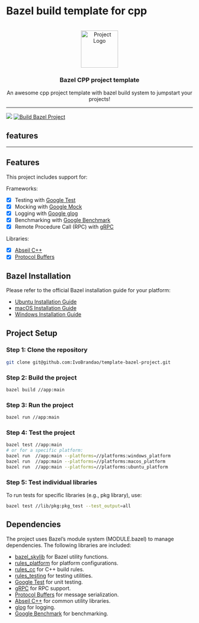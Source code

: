 
# Bazel build template for cpp


<!-- PROJECT LOGO -->
<br />
<div align="center">
    <img src="https://www.gstatic.com/devrel-devsite/prod/v8330b7bdce12528ca95041e234ad065d24b70aaf6096876dac7cb56d8918f144/bazel/images/lockup.svg"
      alt="Project Logo"
      width="100"
      height="100"
    />
  <h3 align="center">Bazel CPP project template</h3>
  <p align="center">
    An awesome cpp project template with bazel build system to jumpstart your projects!
  </p>
</div>

---

![](https://img.shields.io/github/license/IvoBrandao/cpp_bazel_project) [![Build Bazel Project](https://github.com/IvoBrandao/Template-bazel-project/actions/workflows/main.yml/badge.svg)](https://github.com/IvoBrandao/Template-bazel-project/actions/workflows/main.yml)

## features
---

## Features

This project includes support for:

Frameworks:
* [x] Testing with [Google Test](https://github.com/google/googletest)
* [x] Mocking with [Google Mock](https://github.com/google/googletest)
* [x] Logging with [Google glog](https://github.com/google/glog)
* [x] Benchmarking with [Google Benchmark](https://github.com/google/benchmark)
* [x] Remote Procedure Call (RPC) with [gRPC](https://grpc.io/)

Libraries:
* [x] [Abseil C++](https://github.com/abseil/abseil-cpp)
* [x] [Protocol Buffers](https://github.com/protocolbuffers/protobuf)

## Bazel Installation

Please refer to the official Bazel installation guide for your platform:

* [Ubuntu Installation Guide](https://docs.bazel.build/versions/master/install-ubuntu.html)
* [macOS Installation Guide](https://docs.bazel.build/versions/master/install-macos.html)
* [Windows Installation Guide](https://docs.bazel.build/versions/master/install-windows.html)

## Project Setup

### Step 1: Clone the repository

``` bash
git clone git@github.com:IvoBrandao/template-bazel-project.git
```

### Step 2: Build the project

```bash
bazel build //app:main
```

### Step 3: Run the project

```bash
bazel run //app:main
```

### Step 4: Test the project

```bash
bazel test //app:main
# or for a specific platform:
bazel run  //app:main --platforms=//platforms:windows_platform
bazel run  //app:main --platforms=//platforms:macos_platform
bazel run  //app:main --platforms=//platforms:ubuntu_platform
```

### Step 5: Test individual libraries

To run tests for specific libraries (e.g., pkg library), use:

```bash
bazel test //lib/pkg:pkg_test --test_output=all
```

## Dependencies

The project uses Bazel’s module system (MODULE.bazel) to manage dependencies. The following libraries are included:

* [bazel_skylib](https://github.com/bazelbuild/bazel-skylib) for Bazel utility functions.
* [rules_platform](https://github.com/bazelbuild/platforms) for platform configurations.
* [rules_cc](https://github.com/bazelbuild/rules_cc) for C++ build rules.
* [rules_testing](https://github.com/bazelbuild/rules_testing) for testing utilities.
* [Google Test](https://github.com/google/googletest) for unit testing.
* [gRPC](https://grpc.io/) for RPC support.
* [Protocol Buffers](https://github.com/protocolbuffers/protobuf) for message serialization.
* [Abseil C++](https://github.com/abseil/abseil-cpp) for common utility libraries.
* [glog](https://github.com/google/glog) for logging.
* [Google Benchmark](https://github.com/google/benchmark) for benchmarking.







